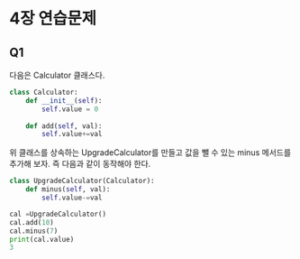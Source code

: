 # 4장 연습문제
## Q1
다음은 Calculator 클래스다.
```python
class Calculator:
    def __init__(self):
        self.value = 0
    
    def add(self, val):
        self.value+=val
```
위 클래스를 상속하는 UpgradeCalculator를 만들고 값을 뺄 수 있는 minus 메서드를 추가해 보자. 즉 다음과 같이 동작해야 한다.
```python
class UpgradeCalculator(Calculator):
    def minus(self, val):
        self.value-=val

cal =UpgradeCalculator()
cal.add(10)
cal.minus(7)
print(cal.value)
3
```